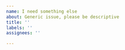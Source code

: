 ```yaml
---
name: I need something else
about: Generic issue, please be descriptive
title: ''
labels: ''
assignees: ''

---
```



